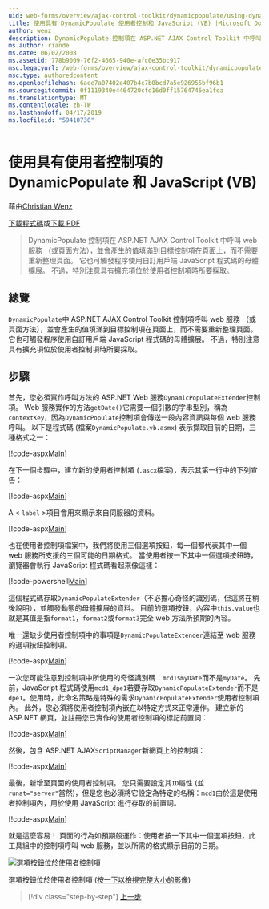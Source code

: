 ```yaml
---
uid: web-forms/overview/ajax-control-toolkit/dynamicpopulate/using-dynamicpopulate-with-a-user-control-and-javascript-vb
title: 使用具有 DynamicPopulate 使用者控制和 JavaScript (VB) |Microsoft Docs
author: wenz
description: DynamicPopulate 控制項在 ASP.NET AJAX Control Toolkit 中呼叫 web 服務 （或頁面方法），並會產生的值填滿至 t 的目標控制項...
ms.author: riande
ms.date: 06/02/2008
ms.assetid: 778b9009-76f2-4665-940e-afc0e35bc917
msc.legacyurl: /web-forms/overview/ajax-control-toolkit/dynamicpopulate/using-dynamicpopulate-with-a-user-control-and-javascript-vb
msc.type: authoredcontent
ms.openlocfilehash: 6aee7a07402e407b4c7b0bcd7a5e926955bf96b1
ms.sourcegitcommit: 0f1119340e4464720cfd16d0ff15764746ea1fea
ms.translationtype: MT
ms.contentlocale: zh-TW
ms.lasthandoff: 04/17/2019
ms.locfileid: "59410730"
---
```

# <a name="using-dynamicpopulate-with-a-user-control-and-javascript-vb"></a>使用具有使用者控制項的 DynamicPopulate 和 JavaScript (VB)

藉由[Christian Wenz](https://github.com/wenz)

[下載程式碼](http://download.microsoft.com/download/d/8/f/d8f2f6f9-1b7c-46ad-9252-e1fc81bdea3e/dynamicpopulate2.vb.zip)或[下載 PDF](http://download.microsoft.com/download/b/6/a/b6ae89ee-df69-4c87-9bfb-ad1eb2b23373/dynamicpopulate2VB.pdf)

> DynamicPopulate 控制項在 ASP.NET AJAX Control Toolkit 中呼叫 web 服務 （或頁面方法），並會產生的值填滿到目標控制項在頁面上，而不需要重新整理頁面。 它也可觸發程序使用自訂用戶端 JavaScript 程式碼的母體擴展。 不過，特別注意具有擴充項位於使用者控制項時所要採取。


## <a name="overview"></a>總覽

`DynamicPopulate`中 ASP.NET AJAX Control Toolkit 控制項呼叫 web 服務 （或頁面方法），並會產生的值填滿到目標控制項在頁面上，而不需要重新整理頁面。 它也可觸發程序使用自訂用戶端 JavaScript 程式碼的母體擴展。 不過，特別注意具有擴充項位於使用者控制項時所要採取。

## <a name="steps"></a>步驟

首先，您必須實作呼叫方法的 ASP.NET Web 服務`DynamicPopulateExtender`控制項。 Web 服務實作的方法`getDate()`它需要一個引數的字串型別，稱為`contextKey`，因為`DynamicPopulate`控制項會傳送一段內容資訊與每個 web 服務呼叫。 以下是程式碼 (檔案`DynamicPopulate.vb.asmx`) 表示擷取目前的日期，三種格式之一：

[!code-aspx[Main](using-dynamicpopulate-with-a-user-control-and-javascript-vb/samples/sample1.aspx)]

在下一個步驟中，建立新的使用者控制項 (`.ascx`檔案)，表示其第一行中的下列宣告：

[!code-aspx[Main](using-dynamicpopulate-with-a-user-control-and-javascript-vb/samples/sample2.aspx)]

A &lt; `label` &gt;項目會用來顯示來自伺服器的資料。

[!code-aspx[Main](using-dynamicpopulate-with-a-user-control-and-javascript-vb/samples/sample3.aspx)]

也在使用者控制項檔案中，我們將使用三個選項按鈕，每一個都代表其中一個 web 服務所支援的三個可能的日期格式。 當使用者按一下其中一個選項按鈕時，瀏覽器會執行 JavaScript 程式碼看起來像這樣：

[!code-powershell[Main](using-dynamicpopulate-with-a-user-control-and-javascript-vb/samples/sample4.ps1)]

這個程式碼存取`DynamicPopulateExtender`（不必擔心奇怪的識別碼，但這將在稍後說明），並觸發動態的母體擴展的資料。 目前的選項按鈕，內容中`this.value`也就是其值是指`format1`，`format2`或`format3`完全 web 方法所預期的內容。

唯一還缺少使用者控制項中的事項是`DynamicPopulateExtender`連結至 web 服務的選項按鈕控制項。

[!code-aspx[Main](using-dynamicpopulate-with-a-user-control-and-javascript-vb/samples/sample5.aspx)]

一次您可能注意到控制項中所使用的奇怪識別碼：`mcd1$myDate`而不是`myDate`。 先前，JavaScript 程式碼使用`mcd1_dpe1`若要存取`DynamicPopulateExtender`而不是`dpe1`。使用時，此命名策略是特殊的需求`DynamicPopulateExtender`使用者控制項內。 此外，您必須將使用者控制項內嵌在以特定方式來正常運作。 建立新的 ASP.NET 網頁，並註冊您已實作的使用者控制項的標記前置詞：

[!code-aspx[Main](using-dynamicpopulate-with-a-user-control-and-javascript-vb/samples/sample6.aspx)]

然後，包含 ASP.NET AJAX`ScriptManager`新網頁上的控制項：

[!code-aspx[Main](using-dynamicpopulate-with-a-user-control-and-javascript-vb/samples/sample7.aspx)]

最後，新增至頁面的使用者控制項。 您只需要設定其`ID`屬性 (並`runat="server"`當然)，但是您也必須將它設定為特定的名稱：`mcd1`由於這是使用者控制項內，用於使用 JavaScript 進行存取的前置詞。

[!code-aspx[Main](using-dynamicpopulate-with-a-user-control-and-javascript-vb/samples/sample8.aspx)]

就是這麼容易！ 頁面的行為如預期般運作：使用者按一下其中一個選項按鈕，此工具組中的控制項呼叫 web 服務，並以所需的格式顯示目前的日期。


[![選項按鈕位於使用者控制項](using-dynamicpopulate-with-a-user-control-and-javascript-vb/_static/image2.png)](using-dynamicpopulate-with-a-user-control-and-javascript-vb/_static/image1.png)

選項按鈕位於使用者控制項 ([按一下以檢視完整大小的影像](using-dynamicpopulate-with-a-user-control-and-javascript-vb/_static/image3.png))

> [!div class="step-by-step"]
> [上一步](dynamically-populating-a-control-using-javascript-code-vb.md)
